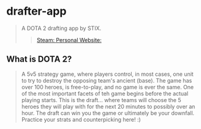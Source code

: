 # drafter-app

> A DOTA 2 drafting app by STIX.
>> [Steam: ](https://steamcommunity.com/id/st6theone)
>> [Personal Website: ](http://kendalladkins.me)

## What is DOTA 2?
> A 5v5 strategy game, where players control, in most cases, one unit to try to destroy the opposing team's ancient (base).  The game has over 100 heroes, is free-to-play, and no game is ever the same. One of the most important facets of teh game begins before the actual playing starts. This is the draft... where teams will choose the 5 heroes they will play with for the next 20 minutes to possibly over an hour. The draft can win you the game or ultimately be your downfall.  Practice your strats and counterpicking here! :)
